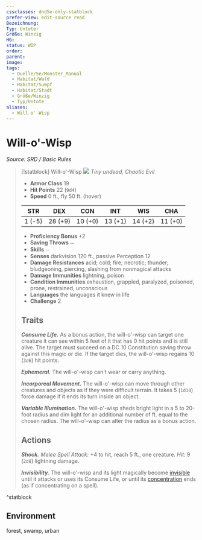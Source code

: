 ```yaml
---
cssclasses: dnd5e-only-statblock
prefer-view: edit-source read
Bezeichnung:
Typ: Untoter
Größe: Winzig
HG:
status: WIP
order:
parent:
image:
tags:
  - Quelle/5e/Monster_Manual
  - Habitat/Wald
  - Habitat/Sumpf
  - Habitat/Stadt
  - Größe/Winzig
  - Typ/Untote
aliases:
  - Will-o'-Wisp
---
```

# Will-o'-Wisp
*Source: SRD / Basic Rules*  

> [!statblock] Will-o'-Wisp
> ![](compendium/bestiary/undead/token/will-o-wisp.png#token)
> *Tiny undead, Chaotic Evil*
> 
> - **Armor Class** 19 
> - **Hit Points** 22 (`9d4`)
> - **Speed** 0 ft., fly 50 ft. (hover)
> 
> |STR|DEX|CON|INT|WIS|CHA|
> |:---:|:---:|:---:|:---:|:---:|:---:|
> | 1 (-5)|28 (+9)|10 (+0)|13 (+1)|14 (+2)|11 (+0)|
> 
> - **Proficiency Bonus** +2
> - **Saving Throws** ⏤
> - **Skills** ⏤
> - **Senses** darkvision 120 ft., passive Perception 12
> - **Damage Resistances** acid; cold; fire; necrotic; thunder; bludgeoning, piercing, slashing from nonmagical attacks
> - **Damage Immunities** lightning, poison
> - **Condition Immunities** exhaustion, grappled, paralyzed, poisoned, prone, restrained, unconscious
> - **Languages** the languages it knew in life
> - **Challenge** 2
> 
> ## Traits
> 
> ***Consume Life.*** As a bonus action, the will-o'-wisp can target one creature it can see within 5 feet of it that has 0 hit points and is still alive. The target must succeed on a DC 10 Constitution saving throw against this magic or die. If the target dies, the will-o'-wisp regains 10 (`3d6`) hit points.
> 
> ***Ephemeral.*** The will-o'-wisp can't wear or carry anything.
> 
> ***Incorporeal Movement.*** The will-o'-wisp can move through other creatures and objects as if they were difficult terrain. It takes 5 (`1d10`) force damage if it ends its turn inside an object.
> 
> ***Variable Illumination.*** The will-o'-wisp sheds bright light in a 5 to 20-foot radius and dim light for an additional number of ft. equal to the chosen radius. The will-o'-wisp can alter the radius as a bonus action.
> 
> ## Actions
> 
> ***Shock.*** *Melee Spell Attack:* +4 to hit, reach 5 ft., one creature. *Hit:* 9 (`2d8`) lightning damage.
> 
> ***Invisibility.*** The will-o'-wisp and its light magically become [invisible](rules/conditions.md#invisible) until it attacks or uses its Consume Life, or until its [concentration](rules/conditions.md#concentration) ends (as if concentrating on a spell).

^statblock

## Environment

forest, swamp, urban